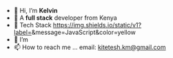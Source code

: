 - 👋 Hi, I’m **Kelvin**
- 👀 A __full stack__ developer from Kenya
- 🌱 Tech Stack https://img.shields.io/static/v1?label=<LABEL>&message=JavaScript&color=yellow
- 💞️ I’m 
- 📫 How to reach me ... email: kitetesh.km@gmail.com

<!---
Kootech/Kootech is a ✨ special ✨ repository because its `README.md` (this file) appears on your GitHub profile.
You can click the Preview link to take a look at your changes.
--->
